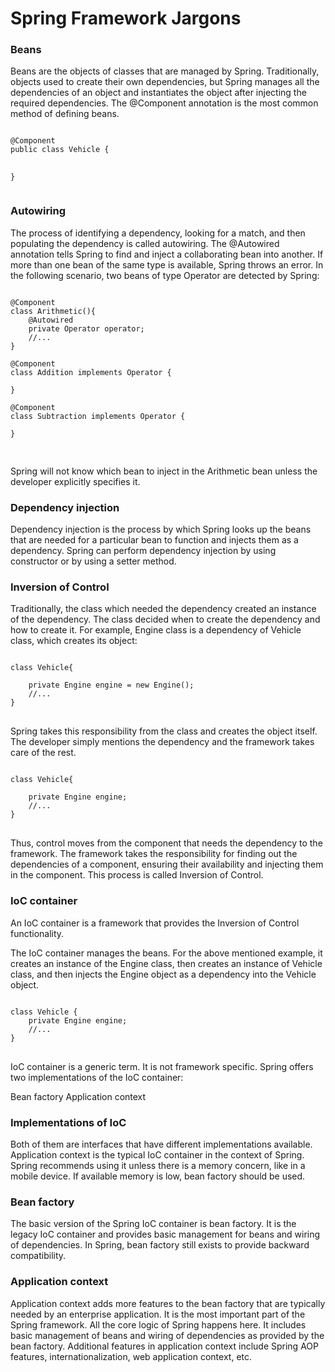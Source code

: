 <h1>Spring Framework Jargons</h1>

<h3>Beans</h3>

<p>Beans are the objects of classes that are managed by Spring. Traditionally, objects used to create their own dependencies, but Spring manages all the dependencies of an object and instantiates the object after injecting the required dependencies. The @Component annotation is the most common method of defining beans.</p>
<pre>
<code>
@Component
public class Vehicle {

}
</code>
</pre>

<h3>Autowiring</h3>
<p>The process of identifying a dependency, looking for a match, and then populating the dependency is called autowiring. The @Autowired annotation tells Spring to find and inject a collaborating bean into another. If more than one bean of the same type is available, Spring throws an error. In the following scenario, two beans of type Operator are detected by Spring:</p>

<pre>
<code>
@Component
class Arithmetic(){
    @Autowired
    private Operator operator;
    //...
}

@Component
class Addition implements Operator {

}

@Component
class Subtraction implements Operator {

}

</code>
</pre>

<p>Spring will not know which bean to inject in the Arithmetic bean unless the developer explicitly specifies it.</p>

<h3>Dependency injection</h3>

<p>Dependency injection is the process by which Spring looks up the beans that are needed for a particular bean to function and injects them as a dependency. Spring can perform dependency injection by using constructor or by using a setter method.</p>

<h3>Inversion of Control</h3>

<p>Traditionally, the class which needed the dependency created an instance of the dependency. The class decided when to create the dependency and how to create it. For example, Engine class is a dependency of Vehicle class, which creates its object:</p>

<pre>
<code>
class Vehicle{
  
    private Engine engine = new Engine();
    //...
}
</code>
</pre>

<p>Spring takes this responsibility from the class and creates the object itself. The developer simply mentions the dependency and the framework takes care of the rest.</p>

<pre>
<code>
class Vehicle{
 
    private Engine engine;
    //...
}
</code>
</pre>

<p>Thus, control moves from the component that needs the dependency to the framework. The framework takes the responsibility for finding out the dependencies of a component, ensuring their availability and injecting them in the component. This process is called Inversion of Control.</p>


<h3>IoC container</h3>

<p>An IoC container is a framework that provides the Inversion of Control functionality.

The IoC container manages the beans. For the above mentioned example, it creates an instance of the Engine class, then creates an instance of Vehicle class, and then injects the Engine object as a dependency into the Vehicle object.</p>

<pre>
<code>
class Vehicle {
    private Engine engine;
    //...   
}
</code>
</pre>

<p>IoC container is a generic term. It is not framework specific. Spring offers two implementations of the IoC container:

Bean factory
Application context
</p>

<h3>Implementations of IoC</h3>

<p>Both of them are interfaces that have different implementations available. Application context is the typical IoC container in the context of Spring. Spring recommends using it unless there is a memory concern, like in a mobile device. If available memory is low, bean factory should be used.</p>

<h3>Bean factory</h3>

<p>The basic version of the Spring IoC container is bean factory. It is the legacy IoC container and provides basic management for beans and wiring of dependencies. In Spring, bean factory still exists to provide backward compatibility.</p>

<h3>Application context</h3>

<p>Application context adds more features to the bean factory that are typically needed by an enterprise application. It is the most important part of the Spring framework. All the core logic of Spring happens here. It includes basic management of beans and wiring of dependencies as provided by the bean factory. Additional features in application context include Spring AOP features, internationalization, web application context, etc.</p>